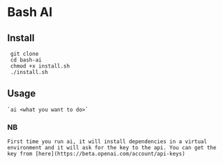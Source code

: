 # Bash AI

## Install
``` 
 git clone
 cd bash-ai
 chmod +x install.sh
 ./install.sh
 ```

## Usage
    `ai <what you want to do>`

### NB
    First time you run ai, it will install dependencies in a virtual environment and it will ask for the key to the api. You can get the key from [here](https://beta.openai.com/account/api-keys)